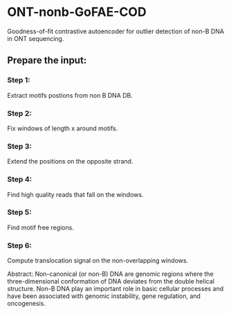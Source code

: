 # ONT-nonb-GoFAE-COD
Goodness-of-fit contrastive autoencoder for outlier detection of non-B DNA in ONT sequencing.





## Prepare the input:

### Step 1:
Extract motifs postions from non B DNA DB.

### Step 2: 
Fix windows of length x around motifs.

### Step 3: 
Extend the positions on the opposite strand.

### Step 4: 
Find high quality reads that fall on the windows.

### Step 5:
Find motif free regions.

### Step 6:
Compute translocation signal on the non-overlapping windows.






Abstract:
Non-canonical (or non-B) DNA are genomic regions where the three-dimensional conformation of DNA deviates from the double helical structure.
Non-B DNA play an important role in basic cellular processes and have been associated with genomic instability, gene regulation, and oncogenesis.